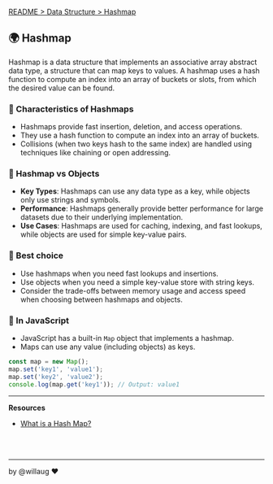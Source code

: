 [README > Data Structure > Hashmap](../README.md)

## 🌍 Hashmap
Hashmap is a data structure that implements an associative array abstract data type, a structure that can map keys to values. A hashmap uses a hash function to compute an index into an array of buckets or slots, from which the desired value can be found.

### 📌 Characteristics of Hashmaps
- Hashmaps provide fast insertion, deletion, and access operations.
- They use a hash function to compute an index into an array of buckets.
- Collisions (when two keys hash to the same index) are handled using techniques like chaining or open addressing.

### 🥊 Hashmap vs Objects
- **Key Types**: Hashmaps can use any data type as a key, while objects only use strings and symbols.
- **Performance**: Hashmaps generally provide better performance for large datasets due to their underlying implementation.
- **Use Cases**: Hashmaps are used for caching, indexing, and fast lookups, while objects are used for simple key-value pairs.

### 💚 Best choice
- Use hashmaps when you need fast lookups and insertions.
- Use objects when you need a simple key-value store with string keys.
- Consider the trade-offs between memory usage and access speed when choosing between hashmaps and objects.

### 💛 In JavaScript
- JavaScript has a built-in `Map` object that implements a hashmap.
- Maps can use any value (including objects) as keys.

```js
const map = new Map();
map.set('key1', 'value1');
map.set('key2', 'value2');
console.log(map.get('key1')); // Output: value1
```

---
**Resources**
- [What is a Hash Map?](https://www.freecodecamp.org/news/what-is-a-hash-map/)

<br>
<br>

---

by @willaug ❤️
